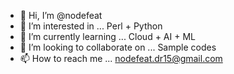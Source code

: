 - 👋 Hi, I’m @nodefeat
- 👀 I’m interested in ... Perl + Python
- 🌱 I’m currently learning ... Cloud + AI + ML
- 💞️ I’m looking to collaborate on ... Sample codes
- 📫 How to reach me ... nodefeat.dr15@gmail.com

<!---
nodefeat/nodefeat is a ✨ special ✨ repository because its `README.md` (this file) appears on your GitHub profile.
You can click the Preview link to take a look at your changes.
--->
